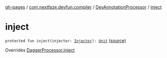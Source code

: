 [gh-pages](../../index.md) / [com.nextfaze.devfun.compiler](../index.md) / [DevAnnotationProcessor](index.md) / [inject](./inject.md)

# inject

`protected fun inject(injector: `[`Injector`](../-injector/index.md)`): `[`Unit`](https://kotlinlang.org/api/latest/jvm/stdlib/kotlin/-unit/index.html) [(source)](https://github.com/NextFaze/dev-fun/tree/master/devfun-compiler/src/main/java/com/nextfaze/devfun/compiler/DevAnnotationProcessor.kt#L55)

Overrides [DaggerProcessor.inject](../-dagger-processor/inject.md)

